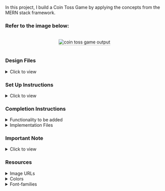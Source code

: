In this project, I build a Coin Toss Game by applying the concepts from the MERN stack framework.

### Refer to the image below:

<br/>
<div style="text-align: center;">
    <img src="https://assets.ccbp.in/frontend/content/react-js/coin-toss-game-output.gif" alt="coin toss game output" style="max-width:70%;box-shadow:0 2.8px 2.2px rgba(0, 0, 0, 0.12)">
</div>
<br/>

### Design Files

<details>
<summary>Click to view</summary>

- [Extra Small (Size < 576px) and Small (Size >= 576px)](https://assets.ccbp.in/frontend/content/react-js/coin-toss-game-sm-output.png)
- [Medium (Size >= 768px), Large (Size >= 992px) and Extra Large (Size >= 1200px)](https://assets.ccbp.in/frontend/content/react-js/coin-toss-game-lg-output.png)

</details>

### Set Up Instructions

<details>
<summary>Click to view</summary>

- Download dependencies by running `npm install`
- Start up the app using `npm start`
</details>

### Completion Instructions

<details>
<summary>Functionality to be added</summary>
<br/>

The app must have the following functionalities

- Initially, the app should have heads image and total, heads, tails counts as **0**
- When the **Toss Coin** button is clicked, then the toss result should be generated using the below expression

  ```
  const tossResult = Math.floor(Math.random() * 2)
  ```

- If the number generated from the given expression is `0` then the result should be `heads` or else the result should be `tails`
- When the **Toss Coin** is clicked, and the result is `heads` then
  - The heads image should be displayed
  - The heads count should be incremented by one
  - The total should be incremented by one
- When the **Toss Coin** is clicked, and the result is `tails` then
  - The tails image should be displayed
  - The tails count should be incremented by one
  - The total should be incremented by one

</details>

<details>
<summary>Implementation Files</summary>
<br/>

Use these files to complete the implementation:

- `src/components/CoinToss/index.js`
- `src/components/CoinToss/index.css`
</details>

### Important Note

<details>
<summary>Click to view</summary>

<br/>

**The following instructions are required for the tests to pass**

- The toss result image should have the alt attribute value as **toss result**

</details>

### Resources

<details>
<summary>Image URLs</summary>

- [https://assets.ccbp.in/frontend/react-js/heads-img.png](https://assets.ccbp.in/frontend/react-js/heads-img.png)
- [https://assets.ccbp.in/frontend/react-js/tails-img.png](https://assets.ccbp.in/frontend/react-js/tails-img.png)

</details>

<details>
<summary>Colors</summary>

<br/>

<div style="background-color: #e2a139; width: 150px; padding: 10px; color: white">Hex: #e2a139</div>
<div style="background-color: #f9d423; width: 150px; padding: 10px; color: black">Hex: #f9d423</div>
<div style="background-color: #ffffff; width: 150px; padding: 10px; color: black">Hex: #ffffff</div>
<div style="background-color: #a35200; width: 150px; padding: 10px; color: white">Hex: #a35200</div>
<div style="background-color: #334155; width: 150px; padding: 10px; color: white">Hex: #334155</div>
<div style="background-color: #475569; width: 150px; padding: 10px; color: white">Hex: #475569</div>

</details>

<details>
<summary>Font-families</summary>

- Roboto

</details>
